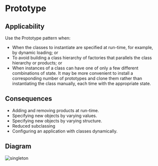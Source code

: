 # Prototype

## Applicability

Use the Prototype pattern when:

* When the classes to instantiate are specified at run-time, for example, by dynamic loading; or
* To avoid building a class hierarchy of factories that parallels the class hierarchy or products; or
* When instances of a class can have one of only a few different combinations of state. It may be more convenient to install a corresponding number of prototypes and clone them rather than instantiating the class manually, each time with the appropriate state. 

## Consequences

* Adding and removing products at run-time.
* Specifying new objects by varying values.
* Specifying new objects by varying structure.
* Reduced subclassing
* Configuring an application with classes dynamically.

## Diagram

![singleton](https://www.dofactory.com/images/diagrams/net/prototype.gif)
